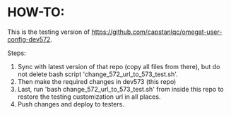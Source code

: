 # HOW-TO:

This is the testing version of https://github.com/capstanlqc/omegat-user-config-dev572.

Steps:

1. Sync with latest version of that repo (copy all files from there), but do not delete bash script 'change_572_url_to_573_test.sh'.
2. Then make the required changes in dev573 (this repo)
3. Last, run 'bash change_572_url_to_573_test.sh' from inside this repo to restore the testing customization url in all places.
4. Push changes and deploy to testers.
